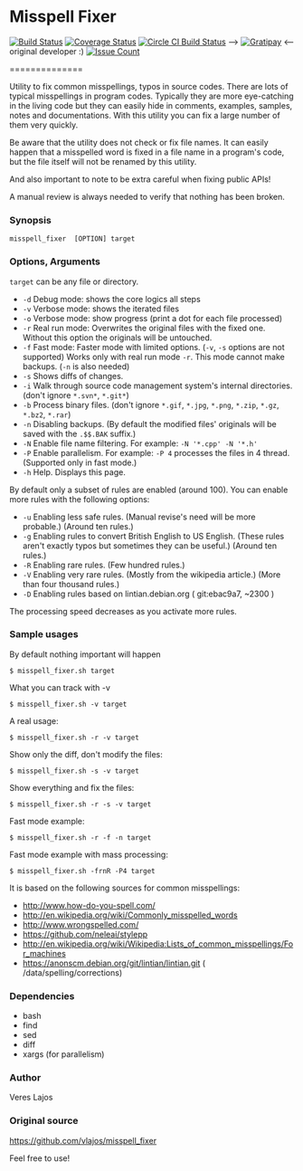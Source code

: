 # Misspell Fixer

[![Build Status](https://travis-ci.org/ka7/misspell_fixer.svg?branch=master)](https://travis-ci.org/ka7/misspell_fixer)
[![Coverage Status](https://coveralls.io/repos/github/ka7/misspell_fixer/badge.svg?branch=master)](https://coveralls.io/github/ka7/misspell_fixer?branch=master)
[![Circle CI Build Status](https://circleci.com/gh/vlajos/misspell_fixer.svg?style=shield&circle-token=d5d85ed2985b507b547a98e2ace8c21a75395cc2)](https://circleci.com/gh/vlajos/misspell_fixer) -->
[![Gratipay](https://img.shields.io/gratipay/JSFiddle.svg)](https://gratipay.com/~vlajos/) <-- original developer :)
[![Issue Count](https://codeclimate.com/github/ka7/misspell_fixer/badges/issue_count.svg)](https://codeclimate.com/github/ka7/misspell_fixer)

==============

Utility to fix common misspellings, typos in source codes. There are lots of typical misspellings in program codes.
Typically they are more eye-catching in the living code but they can easily hide in comments, examples, samples, notes and documentations.
With this utility you can fix a large number of them very quickly.

Be aware that the utility does not check or fix file names. It can easily happen that a misspelled word is fixed in a file name in a program's code, but
the file itself will not be renamed by this utility.

And also important to note to be extra careful when fixing public APIs!

A manual review is always needed to verify that nothing has been broken.

### Synopsis
    
    misspell_fixer	[OPTION] target

### Options, Arguments

`target` can be any file or directory.

* `-d` Debug mode: shows the core logics all steps
* `-v` Verbose mode: shows the iterated files
* `-o` Verbose mode: show progress (print a dot for each file processed)
* `-r` Real run mode: Overwrites the original files with the fixed one. Without this option the originals will be untouched.
* `-f` Fast mode: Faster mode with limited options. (`-v`, `-s` options are not supported) Works only with real run mode `-r`. This mode cannot make backups. (`-n` is also needed)
* `-s` Shows diffs of changes.
* `-i` Walk through source code management system's internal directories. (don't ignore `*.svn*`, `*.git*`)
* `-b` Process binary files. (don't ignore `*.gif`, `*.jpg`, `*.png`, `*.zip`, `*.gz`, `*.bz2`, `*.rar`)
* `-n` Disabling backups. (By default the modified files' originals will be saved with the `.$$.BAK` suffix.)
* `-N` Enable file name filtering. For example: `-N '*.cpp' -N '*.h'`
* `-P` Enable parallelism. For example: `-P 4` processes the files in 4 thread. (Supported only in fast mode.)
* `-h` Help. Displays this page.

By default only a subset of rules are enabled (around 100). You can enable more rules with the following options:

* `-u` Enabling less safe rules. (Manual revise's need will be more probable.) (Around ten rules.)
* `-g` Enabling rules to convert British English to US English. (These rules aren't exactly typos but sometimes they can be useful.) (Around ten rules.)
* `-R` Enabling rare rules. (Few hundred rules.)
* `-V` Enabling very rare rules. (Mostly from the wikipedia article.) (More than four thousand rules.)
* `-D` Enabling rules based on lintian.debian.org  ( git:ebac9a7, ~2300 )

The processing speed decreases as you activate more rules.

### Sample usages

By default nothing important will happen

    $ misspell_fixer.sh target

What you can track with -v

    $ misspell_fixer.sh -v target

A real usage:

    $ misspell_fixer.sh -r -v target

Show only the diff, don't modify the files:

    $ misspell_fixer.sh -s -v target

Show everything and fix the files:

    $ misspell_fixer.sh -r -s -v target

Fast mode example:

    $ misspell_fixer.sh -r -f -n target

Fast mode example with mass processing:

    $ misspell_fixer.sh -frnR -P4 target

It is based on the following sources for common misspellings:

* http://www.how-do-you-spell.com/
* http://en.wikipedia.org/wiki/Commonly_misspelled_words
* http://www.wrongspelled.com/
* https://github.com/neleai/stylepp
* http://en.wikipedia.org/wiki/Wikipedia:Lists_of_common_misspellings/For_machines
* https://anonscm.debian.org/git/lintian/lintian.git ( /data/spelling/corrections)

### Dependencies

* bash
* find
* sed
* diff
* xargs (for parallelism)

### Author

Veres Lajos 

### Original source

https://github.com/vlajos/misspell_fixer

Feel free to use!
